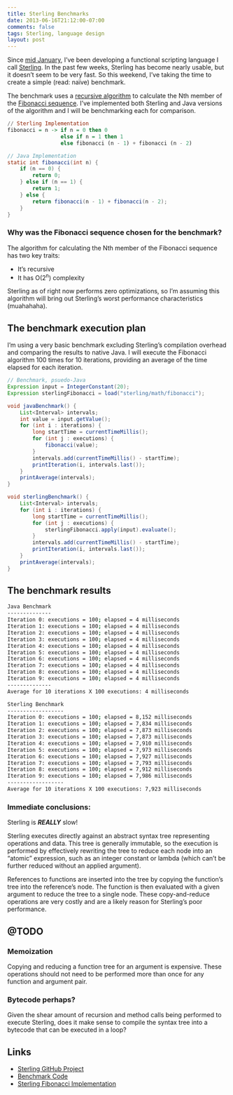 ```yaml
---
title: Sterling Benchmarks
date: 2013-06-16T21:12:00-07:00
comments: false
tags: Sterling, language design
layout: post
---
```


Since [mid January][], I’ve been developing a functional scripting language I
call [Sterling][]. In the past few weeks, Sterling has become nearly usable, but
it doesn’t seem to be very fast. So this weekend, I’ve taking the time to create
a simple (read: na&iuml;ve) benchmark.

<!--more-->

The benchmark uses a [recursive algorithm][] to calculate the Nth member of the
[Fibonacci sequence][]. I’ve implemented both Sterling and Java versions of the
algorithm and I will be benchmarking each for comparison.

```haskell
// Sterling Implementation
fibonacci = n -> if n = 0 then 0
                 else if n = 1 then 1
                 else fibonacci (n - 1) + fibonacci (n - 2)
```

```java
// Java Implementation
static int fibonacci(int n) {
    if (n == 0) {
        return 0;
    } else if (n == 1) {
        return 1;
    } else {
        return fibonacci(n - 1) + fibonacci(n - 2);
    }
}
```

### Why was the Fibonacci sequence chosen for the benchmark?

The algorithm for calculating the Nth member of the Fibonacci sequence has two
key traits:

* It’s recursive
* It has O(2<sup>n</sup>) complexity

Sterling as of right now performs zero optimizations, so I’m assuming this
algorithm will bring out Sterling’s worst performance characteristics
(muahahaha).

## The benchmark execution plan

I’m using a very basic benchmark excluding Sterling’s compilation overhead and
comparing the results to native Java. I will execute the Fibonacci algorithm 100
times for 10 iterations, providing an average of the time elapsed for each
iteration.

```java
// Benchmark, psuedo-Java
Expression input = IntegerConstant(20);
Expression sterlingFibonacci = load("sterling/math/fibonacci");

void javaBenchmark() {
    List<Interval> intervals;
    int value = input.getValue();
    for (int i : iterations) {
        long startTime = currentTimeMillis();
        for (int j : executions) {
            fibonacci(value);
        }
        intervals.add(currentTimeMillis() - startTime);
        printIteration(i, intervals.last());
    }
    printAverage(intervals);
}

void sterlingBenchmark() {
    List<Interval> intervals;
    for (int i : iterations) {
        long startTime = currentTimeMillis();
        for (int j : executions) {
            sterlingFibonacci.apply(input).evaluate();
        }
        intervals.add(currentTimeMillis() - startTime);
        printIteration(i, intervals.last());
    }
    printAverage(intervals);
}
```

## The benchmark results

```bash
Java Benchmark
--------------
Iteration 0: executions = 100; elapsed = 4 milliseconds
Iteration 1: executions = 100; elapsed = 4 milliseconds
Iteration 2: executions = 100; elapsed = 4 milliseconds
Iteration 3: executions = 100; elapsed = 4 milliseconds
Iteration 4: executions = 100; elapsed = 4 milliseconds
Iteration 5: executions = 100; elapsed = 4 milliseconds
Iteration 6: executions = 100; elapsed = 4 milliseconds
Iteration 7: executions = 100; elapsed = 4 milliseconds
Iteration 8: executions = 100; elapsed = 4 milliseconds
Iteration 9: executions = 100; elapsed = 4 milliseconds
--------------
Average for 10 iterations X 100 executions: 4 milliseconds

Sterling Benchmark
------------------
Iteration 0: executions = 100; elapsed = 8,152 milliseconds
Iteration 1: executions = 100; elapsed = 7,834 milliseconds
Iteration 2: executions = 100; elapsed = 7,873 milliseconds
Iteration 3: executions = 100; elapsed = 7,873 milliseconds
Iteration 4: executions = 100; elapsed = 7,910 milliseconds
Iteration 5: executions = 100; elapsed = 7,973 milliseconds
Iteration 6: executions = 100; elapsed = 7,927 milliseconds
Iteration 7: executions = 100; elapsed = 7,793 milliseconds
Iteration 8: executions = 100; elapsed = 7,912 milliseconds
Iteration 9: executions = 100; elapsed = 7,986 milliseconds
------------------
Average for 10 iterations X 100 executions: 7,923 milliseconds
```

### Immediate conclusions:

Sterling is _**REALLY**_ slow!

Sterling executes directly against an abstract syntax tree representing
operations and data. This tree is generally immutable, so the execution is
performed by effectively rewriting the tree to reduce each node into an “atomic”
expression, such as an integer constant or lambda (which can’t be further
reduced without an applied argument).

References to functions are inserted into the tree by copying the function’s
tree into the reference’s node. The function is then evaluated with a given
argument to reduce the tree to a single node. These copy-and-reduce operations
are very costly and are a likely reason for Sterling’s poor performance.

## @TODO

### Memoization

Copying and reducing a function tree for an argument is expensive. These
operations should not need to be performed more than once for any function and
argument pair.

### Bytecode perhaps?

Given the shear amount of recursion and method calls being performed to execute
Sterling, does it make sense to compile the syntax tree into a bytecode that can
be executed in a loop?

## Links

* [Sterling GitHub Project][]
* [Benchmark Code][]
* [Sterling Fibonacci Implementation][]

[mid January]: https://github.com/lmcgrath/sterling/tree/8b58ce4d4b080b353f7870ec0c0c30639fb2fa7b
[Sterling]: https://github.com/lmcgrath/sterling
[recursive algorithm]: http://en.wikipedia.org/wiki/Dynamic_programming#Fibonacci_sequence
[Fibonacci sequence]: http://en.wikipedia.org/wiki/Fibonacci_sequence
[Sterling GitHub Project]: https://github.com/lmcgrath/sterling
[Benchmark Code]: https://github.com/lmcgrath/sterling/blob/post_20130616_sterling_benchmark/src/test/java/sterling/math/FibonacciBenchmarkTest.java
[Sterling Fibonacci Implementation]: https://github.com/lmcgrath/sterling/blob/post_20130616_sterling_benchmark/src/main/resources/sterling/math/_base.ag
